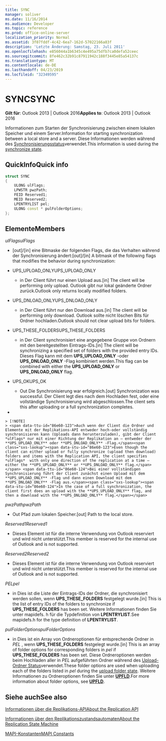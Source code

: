 ```yaml
---
title: SYNC
manager: soliver
ms.date: 11/16/2014
ms.audience: Developer
ms.topic: reference
ms.prod: office-online-server
localization_priority: Normal
ms.assetid: 3f07fddf-4c42-6ea7-162d-57022166a83f
description: 'Letzte Änderung: Samstag, 23. Juli 2011'
ms.openlocfilehash: e856044a1b6345c4e495a75dfb7ca0defa52ceec
ms.sourcegitcommit: 8fe462c32b91c87911942c188f3445e85a54137c
ms.translationtype: MT
ms.contentlocale: de-DE
ms.lasthandoff: 04/23/2019
ms.locfileid: "32349595"
---
```

# <a name="sync"></a><span data-ttu-id="86e60-103">SYNC</span><span class="sxs-lookup"><span data-stu-id="86e60-103">SYNC</span></span>

  
  
<span data-ttu-id="86e60-104">**Gilt für**: Outlook 2013 | Outlook 2016</span><span class="sxs-lookup"><span data-stu-id="86e60-104">**Applies to**: Outlook 2013 | Outlook 2016</span></span> 
  
<span data-ttu-id="86e60-105">Informationen zum Starten der Synchronisierung zwischen einem lokalen Speicher und einem Server.</span><span class="sxs-lookup"><span data-stu-id="86e60-105">Information for starting synchronization between a local store and a server.</span></span> <span data-ttu-id="86e60-106">Diese Informationen werden während des [Synchronisierungsstatus](synchronize-state.md)verwendet.</span><span class="sxs-lookup"><span data-stu-id="86e60-106">This information is used during the [synchronize state](synchronize-state.md).</span></span>
  
## <a name="quick-info"></a><span data-ttu-id="86e60-107">QuickInfo</span><span class="sxs-lookup"><span data-stu-id="86e60-107">Quick info</span></span>

```cpp
struct SYNC 
{ 
    ULONG ulFlags; 
    LPWSTR pwzPath; 
    FEID Reserved1; 
    MEID Reserved2; 
    LPENTRYLIST pel; 
    ULONG const * pulFolderOptions; 
};
```

## <a name="members"></a><span data-ttu-id="86e60-108">Elemente</span><span class="sxs-lookup"><span data-stu-id="86e60-108">Members</span></span>

 <span data-ttu-id="86e60-109">_ulFlags_</span><span class="sxs-lookup"><span data-stu-id="86e60-109">_ulFlags_</span></span>
  
- <span data-ttu-id="86e60-110">[out]/[in] eine Bitmaske der folgenden Flags, die das Verhalten während der Synchronisierung ändert:</span><span class="sxs-lookup"><span data-stu-id="86e60-110">[out]/[in] A bitmask of the following flags that modifies the behavior during synchronization:</span></span>
    
- <span data-ttu-id="86e60-111">UPS_UPLOAD_ONLY</span><span class="sxs-lookup"><span data-stu-id="86e60-111">UPS_UPLOAD_ONLY</span></span>
    
  - <span data-ttu-id="86e60-112">in Der Client führt nur einen Upload aus.</span><span class="sxs-lookup"><span data-stu-id="86e60-112">[in] The client will be performing only upload.</span></span> <span data-ttu-id="86e60-113">Outlook gibt nur lokal geänderte Ordner zurück.</span><span class="sxs-lookup"><span data-stu-id="86e60-113">Outlook only returns locally modified folders.</span></span>
    
- <span data-ttu-id="86e60-114">UPS_DNLOAD_ONLY</span><span class="sxs-lookup"><span data-stu-id="86e60-114">UPS_DNLOAD_ONLY</span></span>
    
  - <span data-ttu-id="86e60-115">in Der Client führt nur den Download aus.</span><span class="sxs-lookup"><span data-stu-id="86e60-115">[in] The client will be performing only download.</span></span> <span data-ttu-id="86e60-116">Outlook sollte nicht löschen Bits für Ordner hochladen.</span><span class="sxs-lookup"><span data-stu-id="86e60-116">Outlook should not clear upload bits for folders.</span></span>
    
- <span data-ttu-id="86e60-117">UPS_THESE_FOLDERS</span><span class="sxs-lookup"><span data-stu-id="86e60-117">UPS_THESE_FOLDERS</span></span>
    
  - <span data-ttu-id="86e60-118">in Der Client synchronisiert eine angegebene Gruppe von Ordnern mit den bereitgestellten Eintrags-IDs.</span><span class="sxs-lookup"><span data-stu-id="86e60-118">[in] The client will be synchronizing a specified set of folders with the provided entry IDs.</span></span> <span data-ttu-id="86e60-119">Dieses Flag kann mit dem **UPS_UPLOAD_ONLY** -oder **UPS_DNLOAD_ONLY** -Flag kombiniert werden.</span><span class="sxs-lookup"><span data-stu-id="86e60-119">This flag can be combined with either the **UPS_UPLOAD_ONLY** or **UPS_DNLOAD_ONLY** flag.</span></span> 
    
- <span data-ttu-id="86e60-120">UPS_OK</span><span class="sxs-lookup"><span data-stu-id="86e60-120">UPS_OK</span></span>
    
  - <span data-ttu-id="86e60-121">Out Die Synchronisierung war erfolgreich.</span><span class="sxs-lookup"><span data-stu-id="86e60-121">[out] Synchronization was successful.</span></span> <span data-ttu-id="86e60-122">Der Client legt dies nach dem Hochladen fest, oder eine vollständige Synchronisierung wird abgeschlossen.</span><span class="sxs-lookup"><span data-stu-id="86e60-122">The client sets this after uploading or a full synchronization completes.</span></span>
    
- 
    
    > [!NOTE]
    > <span data-ttu-id="86e60-123">Auch wenn der Client die Ordner und Elemente mit der Replikations-API entweder hoch-oder vollständig synchronisieren kann (Uploads dann herunterzuladen), gibt der Client *ulFlags* nur mit einer Richtung der Replikation an – entweder der **UPS_UPLOAD_ONLY** oder **UPS_DNLOAD_ONLY** -Flag.</span><span class="sxs-lookup"><span data-stu-id="86e60-123">Even though the client can either upload or fully synchronize (upload then download) folders and items with the Replication API, the client specifies  *ulFlags*  with only one direction of the replication at a time — either the **UPS_UPLOAD_ONLY** or **UPS_DNLOAD_ONLY** flag.</span></span> <span data-ttu-id="86e60-124">Bei einer vollständigen Synchronisierung führt der Client zunächst einen Upload mit dem **UPS_UPLOAD_ONLY** -Flag und dann einen Download mit dem **UPS_DNLOAD_ONLY** -Flag aus.</span><span class="sxs-lookup"><span data-stu-id="86e60-124">In the case of a full synchronization, the client first does an upload with the **UPS_UPLOAD_ONLY** flag, and then a download with the **UPS_DNLOAD_ONLY** flag.</span></span> 
  
 <span data-ttu-id="86e60-125">_pwzPath_</span><span class="sxs-lookup"><span data-stu-id="86e60-125">_pwzPath_</span></span>
  
- <span data-ttu-id="86e60-126">Out Pfad zum lokalen Speicher.</span><span class="sxs-lookup"><span data-stu-id="86e60-126">[out] Path to the local store.</span></span>
    
 <span data-ttu-id="86e60-127">_Reserved1_</span><span class="sxs-lookup"><span data-stu-id="86e60-127">_Reserved1_</span></span>
  
- <span data-ttu-id="86e60-128">Dieses Element ist für die interne Verwendung von Outlook reserviert und wird nicht unterstützt.</span><span class="sxs-lookup"><span data-stu-id="86e60-128">This member is reserved for the internal use of Outlook and is not supported.</span></span>
    
 <span data-ttu-id="86e60-129">_Reserved2_</span><span class="sxs-lookup"><span data-stu-id="86e60-129">_Reserved2_</span></span>
  
- <span data-ttu-id="86e60-130">Dieses Element ist für die interne Verwendung von Outlook reserviert und wird nicht unterstützt.</span><span class="sxs-lookup"><span data-stu-id="86e60-130">This member is reserved for the internal use of Outlook and is not supported.</span></span>
    
 <span data-ttu-id="86e60-131">*PEL*</span><span class="sxs-lookup"><span data-stu-id="86e60-131">*pel*</span></span> 
  
- <span data-ttu-id="86e60-132">in Dies ist die Liste der Eintrags-IDs der Ordner, die synchronisiert werden sollen, wenn **UPS_THESE_FOLDERS** festgelegt wurde.</span><span class="sxs-lookup"><span data-stu-id="86e60-132">[in] This is the list of entry IDs of the folders to synchronize if **UPS_THESE_FOLDERS** has been set.</span></span> <span data-ttu-id="86e60-133">Weitere Informationen finden Sie unter mapidefs. h für die Typdefinition von **LPENTRYLIST**.</span><span class="sxs-lookup"><span data-stu-id="86e60-133">See mapidefs.h for the type definition of **LPENTRYLIST**.</span></span> 
    
 <span data-ttu-id="86e60-134">_pulFolderOptions_</span><span class="sxs-lookup"><span data-stu-id="86e60-134">_pulFolderOptions_</span></span>
  
- <span data-ttu-id="86e60-135">in Dies ist ein Array von Ordneroptionen für entsprechende Ordner in *PEL* , wenn **UPS_THESE_FOLDERS** festgelegt wurde.</span><span class="sxs-lookup"><span data-stu-id="86e60-135">[in] This is an array of folder options for corresponding folders in  *pel*  if **UPS_THESE_FOLDERS** has been set.</span></span> <span data-ttu-id="86e60-136">Diese Ordneroptionen werden beim Hochladen aller in *PEL* aufgeführten Ordner während des [Upload-Ordner Status](upload-folder-state.md)verwendet.</span><span class="sxs-lookup"><span data-stu-id="86e60-136">These folder options are used when uploading each of the folders listed in  *pel*  during the [upload folder state](upload-folder-state.md).</span></span> <span data-ttu-id="86e60-137">Weitere Informationen zu Ordneroptionen finden Sie unter **[UPFLD](upfld.md)**.</span><span class="sxs-lookup"><span data-stu-id="86e60-137">For more information about folder options, see **[UPFLD](upfld.md)**.</span></span> 
    
## <a name="see-also"></a><span data-ttu-id="86e60-138">Siehe auch</span><span class="sxs-lookup"><span data-stu-id="86e60-138">See also</span></span>



[<span data-ttu-id="86e60-139">Informationen über die Replikations-API</span><span class="sxs-lookup"><span data-stu-id="86e60-139">About the Replication API</span></span>](about-the-replication-api.md)
  
[<span data-ttu-id="86e60-140">Informationen über den Replikationszustandsautomaten</span><span class="sxs-lookup"><span data-stu-id="86e60-140">About the Replication State Machine</span></span>](about-the-replication-state-machine.md)
  
[<span data-ttu-id="86e60-141">MAPI-Konstanten</span><span class="sxs-lookup"><span data-stu-id="86e60-141">MAPI Constants</span></span>](mapi-constants.md)

